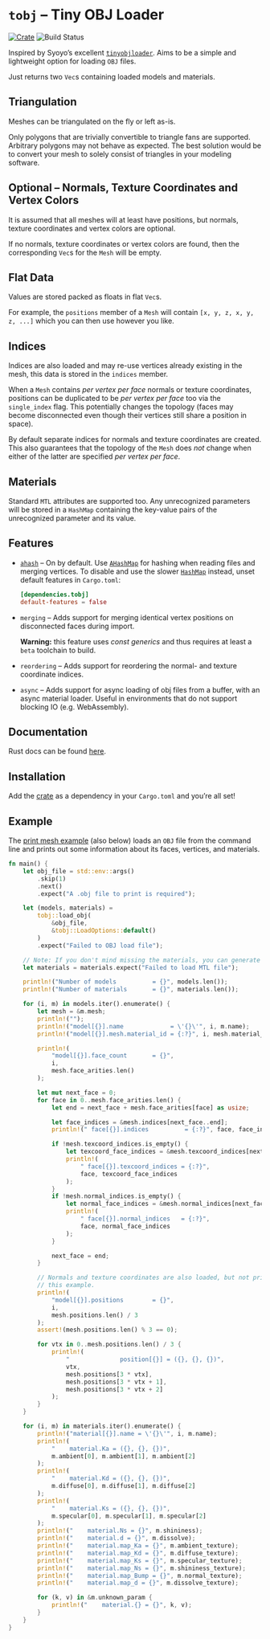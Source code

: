 # `tobj` – Tiny OBJ Loader

[![Crate](https://img.shields.io/crates/v/tobj.svg)](https://crates.io/crates/tobj)
![Build Status](https://github.com/Twinklebear/tobj/workflows/CI/badge.svg)

Inspired by Syoyo’s excellent [`tinyobjloader`](https://github.com/syoyo/tinyobjloader).
Aims to be a simple and lightweight option for loading `OBJ` files.

Just returns two `Vec`s containing loaded models and materials.

## Triangulation

Meshes can be triangulated on the fly or left as-is.

Only polygons that are trivially convertible to triangle fans are supported.
Arbitrary polygons may not behave as expected. The best solution would be to
convert your mesh to solely consist of triangles in your modeling
software.

## Optional – Normals, Texture Coordinates and Vertex Colors

It is assumed that all meshes will at least have positions, but normals, texture
coordinates and vertex colors are optional.

If no normals, texture coordinates or vertex colors are found, then the
corresponding `Vec`s for the `Mesh` will be empty.

## Flat Data

Values are stored packed as floats in flat `Vec`s.

For example, the `positions` member of a `Mesh` will contain `[x, y, z, x, y, z,
...]` which you can then use however you like.

## Indices

Indices are also loaded and may re-use vertices already existing in the mesh,
this data is stored in the `indices` member.

When a `Mesh` contains *per vertex per face* normals or texture coordinates,
positions can be duplicated to be *per vertex per face* too via the
`single_index` flag. This potentially changes the topology (faces may become
disconnected even though their vertices still share a position in space).

By default separate indices for normals and texture coordinates are created.
This also guarantees that the topology of the `Mesh` does *not* change when
either of the latter are specified *per vertex per face*.

## Materials

Standard `MTL` attributes are supported too. Any unrecognized parameters will be
stored in a `HashMap` containing the key-value pairs of the unrecognized
parameter and its value.

## Features

*  [`ahash`](https://crates.io/crates/ahash) – On by default. Use
   [`AHashMap`](https://docs.rs/ahash/latest/ahash/struct.AHashMap.html) for
   hashing when reading files and merging vertices. To disable and use the
   slower
   [`HashMap`](https://doc.rust-lang.org/std/collections/hash_map/struct.HashMap.html)
   instead, unset default features in `Cargo.toml`:

   ```toml
   [dependencies.tobj]
   default-features = false
   ```

* `merging` – Adds support for merging identical vertex positions on
   disconnected faces during import.

   **Warning:** this feature uses *const generics* and thus requires at least a
   `beta` toolchain to build.

* `reordering` – Adds support for reordering the normal- and texture coordinate
   indices.

* `async` – Adds support for async loading of obj files from a buffer, with an
   async material loader. Useful in environments that do not support blocking
   IO (e.g. WebAssembly).

## Documentation

Rust docs can be found [here](https://docs.rs/tobj/).

## Installation

Add the [crate](https://crates.io/crates/tobj) as a dependency in your
`Cargo.toml` and you’re all set!

## Example

The [print mesh example](examples/print_mesh.rs) (also below) loads an `OBJ`
file from the command line and prints out some information about its faces,
vertices, and materials.
```rust
fn main() {
    let obj_file = std::env::args()
        .skip(1)
        .next()
        .expect("A .obj file to print is required");

    let (models, materials) =
        tobj::load_obj(
            &obj_file,
            &tobj::LoadOptions::default()
        )
        .expect("Failed to OBJ load file");

    // Note: If you don't mind missing the materials, you can generate a default.
    let materials = materials.expect("Failed to load MTL file");

    println!("Number of models          = {}", models.len());
    println!("Number of materials       = {}", materials.len());

    for (i, m) in models.iter().enumerate() {
        let mesh = &m.mesh;
        println!("");
        println!("model[{}].name             = \'{}\'", i, m.name);
        println!("model[{}].mesh.material_id = {:?}", i, mesh.material_id);

        println!(
            "model[{}].face_count       = {}",
            i,
            mesh.face_arities.len()
        );

        let mut next_face = 0;
        for face in 0..mesh.face_arities.len() {
            let end = next_face + mesh.face_arities[face] as usize;

            let face_indices = &mesh.indices[next_face..end];
            println!(" face[{}].indices          = {:?}", face, face_indices);

            if !mesh.texcoord_indices.is_empty() {
                let texcoord_face_indices = &mesh.texcoord_indices[next_face..end];
                println!(
                    " face[{}].texcoord_indices = {:?}",
                    face, texcoord_face_indices
                );
            }
            if !mesh.normal_indices.is_empty() {
                let normal_face_indices = &mesh.normal_indices[next_face..end];
                println!(
                    " face[{}].normal_indices   = {:?}",
                    face, normal_face_indices
                );
            }

            next_face = end;
        }

        // Normals and texture coordinates are also loaded, but not printed in
        // this example.
        println!(
            "model[{}].positions        = {}",
            i,
            mesh.positions.len() / 3
        );
        assert!(mesh.positions.len() % 3 == 0);

        for vtx in 0..mesh.positions.len() / 3 {
            println!(
                "              position[{}] = ({}, {}, {})",
                vtx,
                mesh.positions[3 * vtx],
                mesh.positions[3 * vtx + 1],
                mesh.positions[3 * vtx + 2]
            );
        }
    }

    for (i, m) in materials.iter().enumerate() {
        println!("material[{}].name = \'{}\'", i, m.name);
        println!(
            "    material.Ka = ({}, {}, {})",
            m.ambient[0], m.ambient[1], m.ambient[2]
        );
        println!(
            "    material.Kd = ({}, {}, {})",
            m.diffuse[0], m.diffuse[1], m.diffuse[2]
        );
        println!(
            "    material.Ks = ({}, {}, {})",
            m.specular[0], m.specular[1], m.specular[2]
        );
        println!("    material.Ns = {}", m.shininess);
        println!("    material.d = {}", m.dissolve);
        println!("    material.map_Ka = {}", m.ambient_texture);
        println!("    material.map_Kd = {}", m.diffuse_texture);
        println!("    material.map_Ks = {}", m.specular_texture);
        println!("    material.map_Ns = {}", m.shininess_texture);
        println!("    material.map_Bump = {}", m.normal_texture);
        println!("    material.map_d = {}", m.dissolve_texture);

        for (k, v) in &m.unknown_param {
            println!("    material.{} = {}", k, v);
        }
    }
}
```
